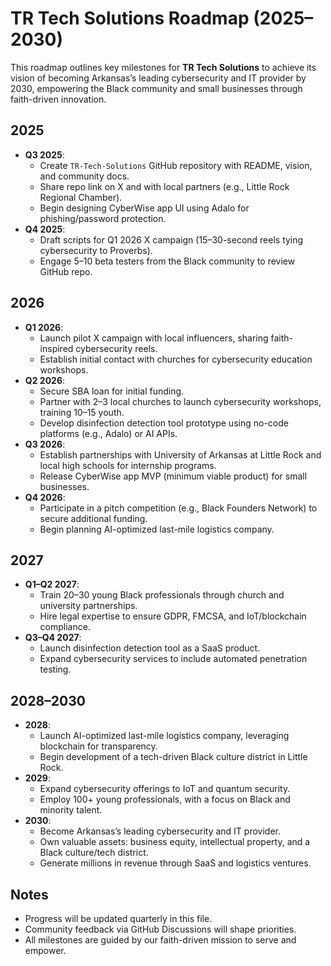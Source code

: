 # TR Tech Solutions Roadmap (2025–2030)

This roadmap outlines key milestones for **TR Tech Solutions** to achieve its vision of becoming Arkansas’s leading cybersecurity and IT provider by 2030, empowering the Black community and small businesses through faith-driven innovation.

## 2025
- **Q3 2025**:
  - Create `TR-Tech-Solutions` GitHub repository with README, vision, and community docs.
  - Share repo link on X and with local partners (e.g., Little Rock Regional Chamber).
  - Begin designing CyberWise app UI using Adalo for phishing/password protection.
- **Q4 2025**:
  - Draft scripts for Q1 2026 X campaign (15–30-second reels tying cybersecurity to Proverbs).
  - Engage 5–10 beta testers from the Black community to review GitHub repo.

## 2026
- **Q1 2026**:
  - Launch pilot X campaign with local influencers, sharing faith-inspired cybersecurity reels.
  - Establish initial contact with churches for cybersecurity education workshops.
- **Q2 2026**:
  - Secure SBA loan for initial funding.
  - Partner with 2–3 local churches to launch cybersecurity workshops, training 10–15 youth.
  - Develop disinfection detection tool prototype using no-code platforms (e.g., Adalo) or AI APIs.
- **Q3 2026**:
  - Establish partnerships with University of Arkansas at Little Rock and local high schools for internship programs.
  - Release CyberWise app MVP (minimum viable product) for small businesses.
- **Q4 2026**:
  - Participate in a pitch competition (e.g., Black Founders Network) to secure additional funding.
  - Begin planning AI-optimized last-mile logistics company.

## 2027
- **Q1–Q2 2027**:
  - Train 20–30 young Black professionals through church and university partnerships.
  - Hire legal expertise to ensure GDPR, FMCSA, and IoT/blockchain compliance.
- **Q3–Q4 2027**:
  - Launch disinfection detection tool as a SaaS product.
  - Expand cybersecurity services to include automated penetration testing.

## 2028–2030
- **2028**:
  - Launch AI-optimized last-mile logistics company, leveraging blockchain for transparency.
  - Begin development of a tech-driven Black culture district in Little Rock.
- **2029**:
  - Expand cybersecurity offerings to IoT and quantum security.
  - Employ 100+ young professionals, with a focus on Black and minority talent.
- **2030**:
  - Become Arkansas’s leading cybersecurity and IT provider.
  - Own valuable assets: business equity, intellectual property, and a Black culture/tech district.
  - Generate millions in revenue through SaaS and logistics ventures.

## Notes
- Progress will be updated quarterly in this file.
- Community feedback via GitHub Discussions will shape priorities.
- All milestones are guided by our faith-driven mission to serve and empower.
